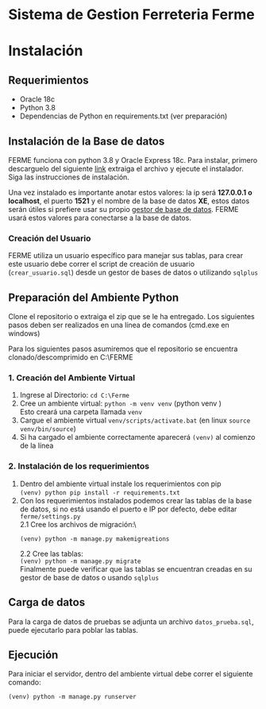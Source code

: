 # Sistema de Gestion Ferreteria Ferme

# Instalación

## Requerimientos
- Oracle 18c
- Python 3.8
- Dependencias de Python en requirements.txt (ver preparación)

## Instalación de la Base de datos

FERME funciona con python 3.8 y Oracle Express 18c. Para instalar, primero descarguelo del siguiente [link](https://www.oracle.com/database/technologies/xe-downloads.html) extraiga el archivo y ejecute el instalador. Siga las instrucciones de instalación.

Una vez instalado es importante anotar estos valores: la ip será **127.0.0.1 o localhost**, el puerto **1521** y el nombre de la base de datos **XE**, estos datos
serán útiles si prefiere usar su propio [gestor de base de datos](https://dbeaver.io/). 
FERME usará estos valores para conectarse a la base de datos.

### Creación del Usuario

FERME utiliza un usuario específico para manejar sus tablas, para crear este usuario debe correr el script de creación de usuario (`crear_usuario.sql`) desde un gestor de bases de datos o utilizando `sqlplus`

## Preparación del Ambiente Python

Clone el repositorio o extraiga el zip que se le ha entregado. Los siguientes pasos deben ser realizados en una línea de comandos (cmd.exe en windows)

Para los siguientes pasos asumiremos que el repositorio se encuentra clonado/descomprimido en C:\FERME

### 1. Creación del Ambiente Virtual

1. Ingrese al Directorio:
  `cd C:\Ferme`
2. Cree un ambiente virtual:
  `python -m venv venv` (python venv <nombre>)\
    Esto creará una carpeta llamada `venv`
3. Cargue el ambiente virtual
  `venv/scripts/activate.bat` (en linux `source venv/bin/source`)
4. Si ha cargado el ambiente correctamente aparecerá `(venv)` al comienzo de la línea
  
### 2. Instalación de los requerimientos

1. Dentro del ambiente virtual instale los requerimientos con pip\
    ```(venv) python pip install -r requirements.txt```
2. Con los requerimientos instalados podemos crear las tablas de la base de datos, si no está usando el puerto e IP por defecto, debe editar `ferme/settings.py`\
    2.1 Cree los archivos de migración:\
      ```
      (venv) python -m manage.py makemigreations
      ```
    2.2 Cree las tablas:\
      `(venv) python -m manage.py migrate`\
Finalmente puede verificar que las tablas se encuentran creadas en su gestor de base de datos o usando `sqlplus`
## Carga de datos

Para la carga de datos de pruebas se adjunta un archivo `datos_prueba.sql`, puede ejecutarlo para poblar las tablas.

## Ejecución

Para iniciar el servidor, dentro del ambiente virtual debe correr el siguiente comando:
```
(venv) python -m manage.py runserver
```
